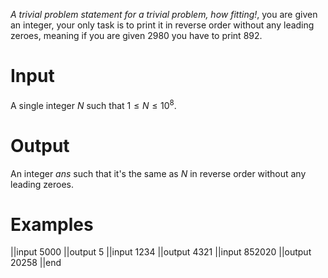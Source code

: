 *A trivial problem statement for a trivial problem, how fitting!*, you are given an integer, your only task is to print it in reverse order without any leading zeroes, meaning if you are given $2980$ you have to print $892$.

# Input
A single integer $N$ such that $1 \le N \le 10^8$.

# Output
An integer $ans$ such that it's the same as $N$ in reverse order without any leading zeroes.

# Examples

||input
5000
||output
5
||input
1234
||output
4321
||input
852020
||output
20258
||end

